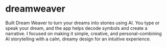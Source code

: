 # dreamweaver
Built Dream Weaver to turn your dreams into stories using AI. You type or speak your dream, and the app helps decode symbols and create a narrative. I focused on making it simple, creative, and personal-combining AI storytelling with a calm, dreamy design for an intuitive experience.
